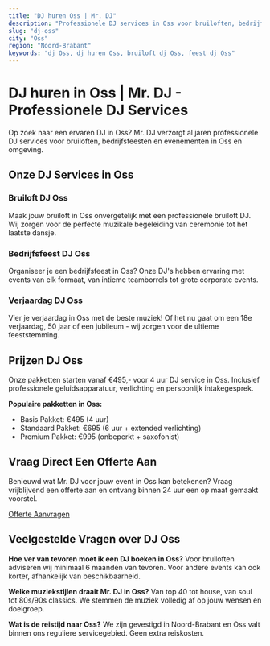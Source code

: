 ```yaml
---
title: "DJ huren Oss | Mr. DJ"
description: "Professionele DJ services in Oss voor bruiloften, bedrijfsfeesten en events. ✓ Ervaren DJ's ✓ Topkwaliteit apparatuur ✓ Binnen 24u offerte"
slug: "dj-oss"
city: "Oss"
region: "Noord-Brabant"
keywords: "dj Oss, dj huren Oss, bruiloft dj Oss, feest dj Oss"
---
```



# DJ huren in Oss | Mr. DJ - Professionele DJ Services

Op zoek naar een ervaren DJ in Oss? Mr. DJ verzorgt al jaren professionele DJ services
voor bruiloften, bedrijfsfeesten en evenementen in Oss en omgeving.
  

## Onze DJ Services in Oss

### Bruiloft DJ Oss
Maak jouw bruiloft in Oss onvergetelijk met een professionele bruiloft DJ.
Wij zorgen voor de perfecte muzikale begeleiding van ceremonie tot het laatste dansje.

### Bedrijfsfeest DJ Oss
Organiseer je een bedrijfsfeest in Oss? Onze DJ's hebben ervaring met events
van elk formaat, van intieme teamborrels tot grote corporate events.

### Verjaardag DJ Oss
Vier je verjaardag in Oss met de beste muziek! Of het nu gaat om een
18e verjaardag, 50 jaar of een jubileum - wij zorgen voor de ultieme feeststemming.
  

## Prijzen DJ Oss

Onze pakketten starten vanaf €495,- voor 4 uur DJ service in Oss.
Inclusief professionele geluidsapparatuur, verlichting en persoonlijk intakegesprek.

**Populaire pakketten in Oss:**
- Basis Pakket: €495 (4 uur)
- Standaard Pakket: €695 (6 uur + extended verlichting)
- Premium Pakket: €995 (onbeperkt + saxofonist)
  

## Vraag Direct Een Offerte Aan

Benieuwd wat Mr. DJ voor jouw event in Oss kan betekenen?
Vraag vrijblijvend een offerte aan en ontvang binnen 24 uur een op maat gemaakt voorstel.

[Offerte Aanvragen](/contact?city=oss)
  

## Veelgestelde Vragen over DJ Oss

**Hoe ver van tevoren moet ik een DJ boeken in Oss?**
Voor bruiloften adviseren wij minimaal 6 maanden van tevoren. Voor andere events kan ook
korter, afhankelijk van beschikbaarheid.

**Welke muziekstijlen draait Mr. DJ in Oss?**
Van top 40 tot house, van soul tot 80s/90s classics. We stemmen de muziek volledig af
op jouw wensen en doelgroep.

**Wat is de reistijd naar Oss?**
We zijn gevestigd in Noord-Brabant en Oss valt binnen ons reguliere servicegebied.
Geen extra reiskosten.
  

<script type="application/ld+json">
{
  "@context": "https://schema.org",
  "@type": "Service",
  "serviceType": "DJ Services",
  "provider": {
    "@type": "Organization",
    "name": "Mr. DJ",
    "telephone": "+31408422594",
    "email": "info@mr-dj.nl",
    "url": "https://mr-dj.nl"
  },
  "areaServed": {
    "@type": "City",
    "name": "Oss",
    "containedIn": {
      "@type": "State",
      "name": "Noord-Brabant"
    }
  },
  "offers": {
    "@type": "Offer",
    "priceRange": "€€",
    "priceCurrency": "EUR"
  }
}
</script>

